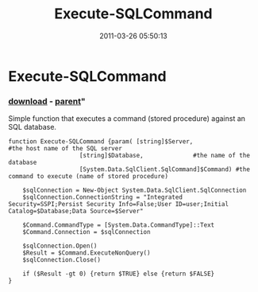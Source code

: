 ﻿---
pid:            2579
parent:         481
children:       
poster:         Justin Dearing
title:          Execute-SQLCommand
date:           2011-03-26 05:50:13
format:         posh
---

# Execute-SQLCommand

### [download](2579.ps1) - [parent](481.md)"

Simple function that executes a command (stored procedure) against an SQL database.

```posh
function Execute-SQLCommand {param(	[string]$Server,				#the host name of the SQL server
					[string]$Database,				#the name of the database
					[System.Data.SqlClient.SqlCommand]$Command)	#the command to execute (name of stored procedure)

	$sqlConnection = New-Object System.Data.SqlClient.SqlConnection
	$sqlConnection.ConnectionString = "Integrated Security=SSPI;Persist Security Info=False;User ID=user;Initial Catalog=$Database;Data Source=$Server"
	
	$Command.CommandType = [System.Data.CommandType]::Text
	$Command.Connection = $sqlConnection
	
	$sqlConnection.Open()
	$Result = $Command.ExecuteNonQuery()
	$sqlConnection.Close()
	
	if ($Result -gt 0) {return $TRUE} else {return $FALSE}
}
```
